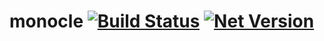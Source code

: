 # monocle [![Build Status](https://travis-ci.org/codeapes/monocle.svg?branch=master)](https://travis-ci.org/codeapes/monocle) [![Net Version](https://img.shields.io/badge/.net-4.5-green.svg)](https://github.com/codeapes/monocle)
